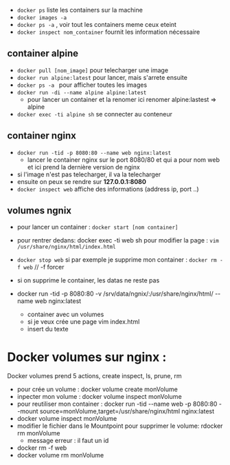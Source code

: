 - ```docker ps``` liste les containers sur la machine
- ```docker images -a```
- ```docker ps -a``` , voir tout les containers meme ceux eteint
- ```docker inspect nom_container``` fournit les information nécessaire 
## container alpine

- ```docker pull [nom_image]``` pour telecharger une image
- ```docker run alpine:latest``` pour lancer, mais s'arrete ensuite
- ```docker ps -a ``` pour afficher toutes les images
- ```docker run -di --name alpine alpine:latest```
    - pour lancer un container et la renomer ici renomer alpine:lastest => alpine 
- ```docker exec -ti alpine sh``` se connecter au conteneur

## container nginx
- ```docker run -tid -p 8080:80 --name web nginx:latest```
    - lancer le container nginx sur le port 8080/80 et qui a pour nom web et ici prend la dernière version de nginx
- si l'image n'est pas telecharger, il va la telecharger
- ensuite on peux se rendre sur **127.0.0.1:8080**
- ```docker inspect web``` affiche des informations (address ip, port ..)

## volumes ngnix 
- pour lancer un container : ```docker start [nom container]```
- pour rentrer dedans: docker exec -ti web sh
pour modifier la page : ```vim /usr/share/nginx/html/index.html```
- ```docker stop web```
si par exemple je supprime mon container : ```docker rm -f web``` // -f forcer
- si on supprime le container, les datas ne reste pas


- docker run -tid -p 8080:80 -v /srv/data/ngnix/:/usr/share/nginx/html/  --name web nginx:latest
    - container avec un volumes
    - si je veux crée une page vim index.html 
    - insert du texte


# Docker volumes sur nginx : 
Docker volumes prend 5 actions, create inspect, ls, prune, rm

- pour crée un volume : docker volume create monVolume
- inpecter mon volume :  docker volume inspect monVolume
- pour reutiliser mon container : docker run -tid --name web -p 8080:80 --mount source=monVolume,target=/usr/share/nginx/html nginx:latest
- docker volume inspect monVolume
- modifier le fichier dans le Mountpoint
pour supprimer le volume: rdocker rm monVolume
    - message erreur : il faut un id
- docker rm -f web
- docker volume rm monVolume